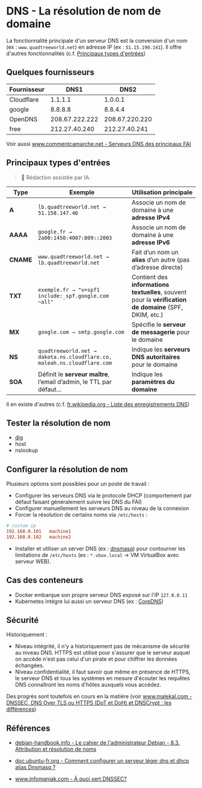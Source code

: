 # DNS - La résolution de nom de domaine

La fonctionnalité principale d'un serveur DNS est la conversion d'un nom (ex : `www.quadtreeworld.net`) en adresse IP (ex : `51.15.190.141`). Il offre d'autres fonctionnalités (c.f. [Principaux types d'entrées](#principaux-types-dentrées))

## Quelques fournisseurs

| Fournisseur | DNS1           | DNS2           |
| ----------- | -------------- | -------------- |
| Cloudflare  | 1.1.1.1        | 1.0.0.1        |
| google      | 8.8.8.8        | 8.8.4.4        |
| OpenDNS     | 208.67.222.222 | 208.67.220.220 |
| free        | 212.27.40.240  | 212.27.40.241  |

Voir aussi [www.commentcamarche.net - Serveurs DNS des principaux FAI](https://www.commentcamarche.net/faq/1496-serveurs-dns-des-principaux-fai)

## Principaux types d'entrées

> 🤖 Rédaction assistée par IA.

| Type      | Exemple                                                                 | Utilisation principale                                                                                  |
|-----------|-------------------------------------------------------------------------|---------------------------------------------------------------------------------------------------------|
| **A**     | `lb.quadtreeworld.net → 51.158.147.46`                                  | Associe un nom de domaine à une **adresse IPv4**                                                        |
| **AAAA**  | `google.fr → 2a00:1450:4007:809::2003`                                  | Associe un nom de domaine à une **adresse IPv6**                                                        |
| **CNAME** | `www.quadtreeworld.net → lb.quadtreeworld.net`                          | Fait d’un nom un **alias** d’un autre (pas d’adresse directe)                                           |
| **TXT**   | `exemple.fr → "v=spf1 include:_spf.google.com ~all"`                    | Contient des **informations textuelles**, souvent pour la **vérification de domaine** (SPF, DKIM, etc.) |
| **MX**    | `google.com → smtp.google.com`                                          | Spécifie le **serveur de messagerie** pour le domaine                                                   |
| **NS**    | `quadtreeworld.net → dakota.ns.cloudflare.co, maleah.ns.cloudflare.com` | Indique les **serveurs DNS autoritaires** pour le domaine                                               |
| **SOA**   | Définit le **serveur maître**, l’email d’admin, le TTL par défaut…      | Indique les **paramètres du domaine**                                                                   |

Il en existe d'autres (c.f. [fr.wikipedia.org - Liste des enregistrements DNS](https://fr.wikipedia.org/wiki/Liste_des_enregistrements_DNS))

## Tester la résolution de nom

* [dig](../../outils/dig/index.md)
* host
* nslookup

## Configurer la résolution de nom

Plusieurs options sont possibles pour un poste de travail :

* Configurer les serveurs DNS via le protocole DHCP (comportement par défaut faisant généralement suivre les DNS du FAI)
* Configurer manuellement les serveurs DNS au niveau de la connexion
* Forcer la résolution de certains noms via `/etc/hosts` :

```conf
# custom ip
192.168.0.101   machine1
192.168.0.102   machine2
```

* Installer et utiliser un server DNS (ex : [dnsmasq](../../outils/dnsmasq/index.md)) pour contourner les limitations de `/etc/hosts` (ex : `*.vbox.local` -> VM VirtualBox avec serveur WEB).

## Cas des conteneurs

* Docker embarque son propre serveur DNS exposé sur l'IP `127.0.0.11`
* Kubernetes intègre lui aussi un serveur DNS (ex : [CoreDNS](https://coredns.io/))

## Sécurité

Historiquement :

- Niveau intégrité, il n'y a historiquement pas de mécanisme de sécurité au niveau DNS. HTTPS est utilisé pour s'assurer que le serveur auquel on accède n'est pas celui d'un pirate et pour chiffrer les données échangées.
- Niveau confidentialité, il faut savoir que même en présence de HTTPS, le serveur DNS et tous les systèmes en mesure d'écouter les requêtes DNS connaîtront les noms d'hôtes auxquels vous accédez.

Des progrès sont toutefois en cours en la matière (voir [www.malekal.com - DNSSEC, DNS Over TLS ou HTTPS (DoT et DoH) et DNSCrypt : les différences](https://www.malekal.com/chiffrement-dns-dns-over-https/))


## Références

* [debian-handbook.info - Le cahier de l'administrateur Debian - 8.3. Attribution et résolution de noms](https://debian-handbook.info/browse/fr-FR/stable/sect.hostname-name-service.html)

* [doc.ubuntu-fr.org - Comment configurer un serveur léger dns et dhcp alias Dnsmasq ?](https://doc.ubuntu-fr.org/configuration_serveur_dns_dhcp)

* [www.infomaniak.com - À quoi sert DNSSEC?](https://www.infomaniak.com/fr/support/faq/2208/comprendre-a-quoi-sert-dnssec)
